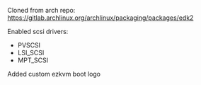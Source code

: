 Cloned from arch repo:
https://gitlab.archlinux.org/archlinux/packaging/packages/edk2

Enabled scsi drivers:
- PVSCSI
- LSI_SCSI
- MPT_SCSI

Added custom ezkvm boot logo
